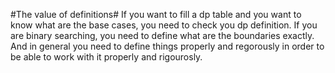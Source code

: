 #The value of definitions#
If you want to fill a dp table and you want to know what are the base cases, you need to check you dp definition.
If you are binary searching, you need to define what are the boundaries exactly. And in general you need to define things properly
and regorously in order to be able to work with it properly and rigourosly.

